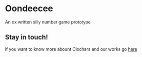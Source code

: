 # Oondeecee
An ox written silly number game prototype

## Stay in touch!
if you want to know more abount Clochars and our works go [here](http://www.clocharts.com)